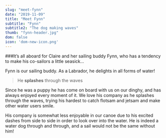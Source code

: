 ```yaml
---
slug: "meet-fynn"
date: "2019-11-09"
title: "Meet Fynn"
subtitle: "Fynn"
subtitle2: "The dog making waves"
thumb: "fynn-header.jpg"
dom: false
icon: 'dom-new-icon.png'
---
```


###It’s all aboard for Claire and her sailing buddy Fynn, who has a tendency to make his co-sailors a little seasick… 

Fynn is our sailing buddy. As a Labrador, he delights in all forms of water! 

> He **splashes** through the waves  

Since he was a puppy he has come on board with us on our dinghy, and has always enjoyed every moment of it. We love his company as he splashes through the waves, trying his hardest to catch flotsam and jetsam and make other water users smile. 

His company is somewhat less enjoyable in our canoe due to his excited dashes from side to side in order to look over into the water. He is indeed a water dog through and through, and a sail would not be the same without him! 